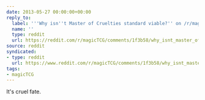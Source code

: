 ```yaml
---
date: 2013-05-27 00:00:00+00:00
reply_to:
  label: '''Why isn''t Master of Cruelties standard viable?'' on /r/magicTCG'
  name: ''
  type: reddit
  url: https://reddit.com/r/magicTCG/comments/1f3b58/why_isnt_master_of_cruelties_standard_viable/
source: reddit
syndicated:
- type: reddit
  url: https://www.reddit.com/r/magicTCG/comments/1f3b58/why_isnt_master_of_cruelties_standard_viable/ca6mdi2/
tags:
- magicTCG
---
```


It's cruel fate.